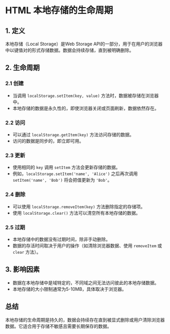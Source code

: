 # HTML 本地存储的生命周期

## 1. 定义
本地存储（Local Storage）是Web Storage API的一部分，用于在用户的浏览器中以键值对的形式存储数据。数据会持续存储，直到被明确删除。

## 2. 生命周期

### 2.1 创建
- 当调用 `localStorage.setItem(key, value)` 方法时，数据被存储在浏览器中。
- 本地存储的数据是永久性的，即使浏览器关闭或页面刷新，数据依然存在。

### 2.2 访问
- 可以通过 `localStorage.getItem(key)` 方法访问存储的数据。
- 访问的数据是同步的，即立即可用。

### 2.3 更新
- 使用相同的 `key` 调用 `setItem` 方法会更新存储的数据。
- 例如，`localStorage.setItem('name', 'Alice')` 之后再次调用 `setItem('name', 'Bob')` 将会把值更新为 `'Bob'`。

### 2.4 删除
- 可以使用 `localStorage.removeItem(key)` 方法删除指定的存储项。
- 使用 `localStorage.clear()` 方法可以清空所有本地存储的数据。

### 2.5 过期
- 本地存储中的数据没有过期时间，除非手动删除。
- 数据的存活时间取决于用户的操作（如清除浏览器数据、使用 `removeItem` 或 `clear` 方法）。

## 3. 影响因素
- 数据在本地存储中是域特定的，不同域之间无法访问彼此的本地存储数据。
- 本地存储的大小限制通常为5-10MB，具体取决于浏览器。

## 总结
本地存储的生命周期是持久的，数据会持续存在直到被显式删除或用户清除浏览器数据。它适合用于存储不敏感且需要长期保存的数据。
